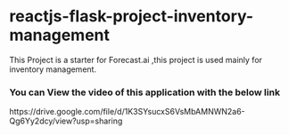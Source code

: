 # reactjs-flask-project-inventory-management
This Project is a starter for Forecast.ai ,this project is used mainly for inventory management.

<h3>You can View the video of this application with the below link </h3>
https://drive.google.com/file/d/1K3SYsucxS6VsMbAMNWN2a6-Qg6Yy2dcy/view?usp=sharing
